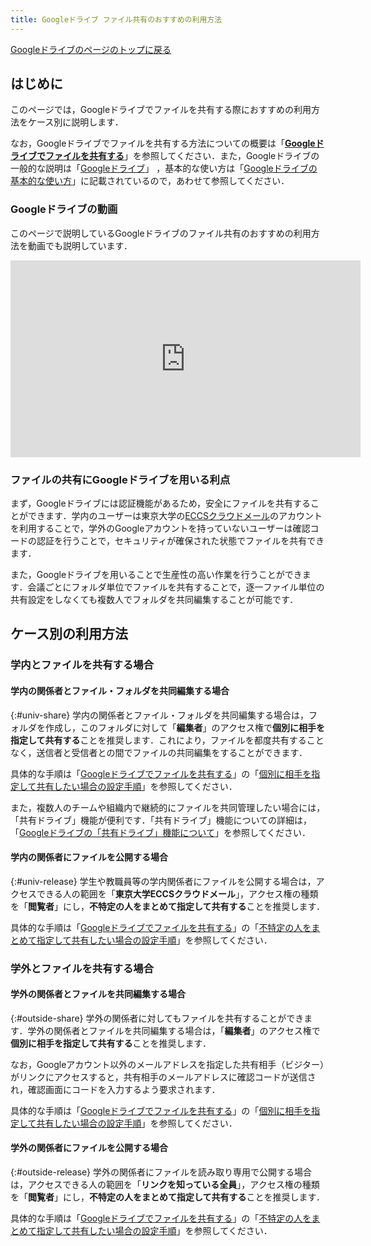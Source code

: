```yaml
---
title: Googleドライブ ファイル共有のおすすめの利用方法
---
```


[Googleドライブのページのトップに戻る](./)

## はじめに
このページでは，Googleドライブでファイルを共有する際におすすめの利用方法をケース別に説明します．

なお，Googleドライブでファイルを共有する方法についての概要は「**[Googleドライブでファイルを共有する](share)**」を参照してください．また，Googleドライブの一般的な説明は「[Googleドライブ](./)」 ，基本的な使い方は「[Googleドライブの基本的な使い方](basic)」に記載されているので，あわせて参照してください．

### Googleドライブの動画
このページで説明しているGoogleドライブのファイル共有のおすすめの利用方法を動画でも説明しています．

<iframe width="560" height="315" src="https://www.youtube.com/embed/HkEAV69sv4c?si=vGTrqsXfYm0gBdhv" title="YouTube video player" frameborder="0" allow="accelerometer; autoplay; clipboard-write; encrypted-media; gyroscope; picture-in-picture; web-share" allowfullscreen></iframe>

### ファイルの共有にGoogleドライブを用いる利点
まず，Googleドライブには認証機能があるため，安全にファイルを共有することができます．学内のユーザーは東京大学の[ECCSクラウドメール](/google/)のアカウントを利用することで，学外のGoogleアカウントを持っていないユーザーは確認コードの認証を行うことで，セキュリティが確保された状態でファイルを共有できます．

また，Googleドライブを用いることで生産性の高い作業を行うことができます．会議ごとにフォルダ単位でファイルを共有することで，逐一ファイル単位の共有設定をしなくても複数人でフォルダを共同編集することが可能です．

## ケース別の利用方法
### 学内とファイルを共有する場合
#### 学内の関係者とファイル・フォルダを共同編集する場合
{:#univ-share}
学内の関係者とファイル・フォルダを共同編集する場合は，フォルダを作成し，このフォルダに対して「**編集者**」のアクセス権で**個別に相手を指定して共有する**ことを推奨します．これにより，ファイルを都度共有することなく，送信者と受信者との間でファイルの共同編集をすることができます．

具体的な手順は「[Googleドライブでファイルを共有する](share)」の「[個別に相手を指定して共有したい場合の設定手順](share#individual)」を参照してください．

また，複数人のチームや組織内で継続的にファイルを共同管理したい場合には，「共有ドライブ」機能が便利です．「共有ドライブ」機能についての詳細は，「[Googleドライブの「共有ドライブ」機能について](shared_drive)」を参照してください．

#### 学内の関係者にファイルを公開する場合
{:#univ-release}
学生や教職員等の学内関係者にファイルを公開する場合は，アクセスできる人の範囲を「**東京大学ECCSクラウドメール**」，アクセス権の種類を「**閲覧者**」にし，**不特定の人をまとめて指定して共有する**ことを推奨します．

具体的な手順は「[Googleドライブでファイルを共有する](share)」の「[不特定の人をまとめて指定して共有したい場合の設定手順](share#procedure-unspecified)」を参照してください．

### 学外とファイルを共有する場合
#### 学外の関係者とファイルを共同編集する場合
{:#outside-share}
学外の関係者に対してもファイルを共有することができます．学外の関係者とファイルを共同編集する場合は，「**編集者**」のアクセス権で**個別に相手を指定して共有する**ことを推奨します．

なお，Googleアカウント以外のメールアドレスを指定した共有相手（ビジター）がリンクにアクセスすると，共有相手のメールアドレスに確認コードが送信され，確認画面にコードを入力するよう要求されます．

具体的な手順は「[Googleドライブでファイルを共有する](share)」の「[個別に相手を指定して共有したい場合の設定手順](share#individual)」を参照してください．

#### 学外の関係者にファイルを公開する場合
{:#outside-release}
学外の関係者にファイルを読み取り専用で公開する場合は，アクセスできる人の範囲を「**リンクを知っている全員**」，アクセス権の種類を「**閲覧者**」にし，**不特定の人をまとめて指定して共有する**ことを推奨します．

具体的な手順は「[Googleドライブでファイルを共有する](share)」の「[不特定の人をまとめて指定して共有したい場合の設定手順](share#procedure-unspecified)」を参照してください．
